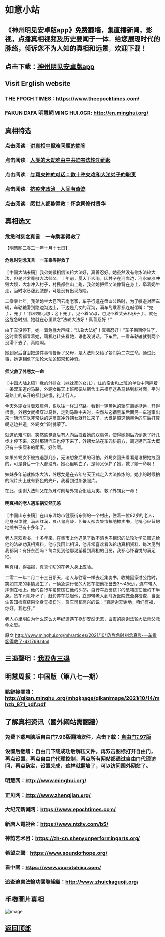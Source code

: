 # 如意小站

## 《神州明见安卓版app》免费翻墙，集直播新闻，影视，点播真相视频及历史要闻于一体，给您展现时代的脉络，倾诉您不为人知的真相和远景，欢迎下载！

## 点击下载：[神州明见安卓版app](https://github.com/pinhe91/tuiguang/files/7240768/_5.1.zip)

## Visit English website

### THE FPOCH TIMES：https://www.theepochtimes.com/

### FAKUN DAFA 明慧網 MING HUI.OGR: http://en.minghui.org/

## 真相特选

### 点击阅读：[讲真相中疑难问题的简答](https://github.com/pinhe91/jcxw3/tree/main)

### 点击阅读：[人类的大劫难由中共迫害法轮功而起](https://github.com/pinhe91/jcxw4/tree/main) 

### 点击阅读：[与司灾神的对话：数十种灾难和大法弟子的职责](https://github.com/pinhe91/jcxw1/tree/main) 

### 点击阅读：[抗疫非政治　人间有奇迹](https://github.com/pinhe91/jcxw2/tree/main) 

### 点击阅读：[愿世人都能得救：怀念同修付贵华](https://github.com/pinhe91/jcxw5/tree/main)

## 真相选文

### 危急时刻念真言　一车乘客得救了

【明慧网二零二一年十月十七日】

#### 危急时刻念真言　一车乘客得救了

〖中国大陆来稿〗我弟媳很相信法轮大法好，真善忍好。她虽然没有修炼法轮大法，但是非常尊敬大法师父。十年前，夏天下大雨，因村子在河岸边，河水暴涨冲毁大坝，大水冲入村子，村民都往山上跑，我弟媳把师父法像背在身上，牵着奶牛走，当时水已涨到腰部，可是没有出现危险。

二零零七年，我弟媳坐大巴回云南老家，车子行進在盘山公路时，为了躲避对面车辆，车轱辘滑到路边沟边上，下边是几丈的深沟，满车的乘客都连喊带叫：“完了，完了！”我弟媳心想：这下完了，见不着父母，也见不着丈夫和孩子了。就在这危急时刻，她就在心里默念“法轮大法好！真善忍好！”

由于车没停下，她一着急就大声喊：“法轮大法好！真善忍好！”车子瞬间停住了，这时乘客都看着她，司机也转头看她，谁也没说话。下车后，一看车轱辘就剩两个没滑下去了，真险啊。

她到家后含泪把这件事情告诉了父母，是大法师父给了她们第二次生命。通过此事，她更相信了法轮大法的超常和神奇。

#### 师父救了外甥女一命

〖中国大陆来稿〗我的外甥女（妹妹家的女儿），住的宿舍和上班的单位中间隔着一条双车道的马路，外甥女每天上班都要从宿舍出来横穿这条马路到斜对面，平时马路上的车开的都比较慢，礼让行人。

今天外甥女背着双肩包，像以往一样过马路。看到一辆黑色的轿车离她挺远，开得很慢，外甥女就横穿过马路，走到马路中央时，突然从这辆黑车后面另一车道窜出来一辆汽车以非常快的速度直冲外甥女就开过来了，大概是超这辆黑色的车后打算朝这边并道，外甥女当时就蒙了。

就这危难时刻，突然感觉身后有人向后拽着她的双肩包，使得她朝后方倒退了好几步才停下来。这时那辆汽车也停下来了，外甥女站在车的斜前方，离这辆汽车大概只有十多厘米的距离，好险啊。

如果外甥女不被拽退那几步，无法想象后果的可怕。外甥女回头看看是谁把她拽回的，可是身后一个人都没有。她心里明白了，是师父保护了她，救了她一命啊！

妹妹多年前就修炼大法，外甥女是在去年冬天正式走入大法修炼的，她小的时候拍的照片头上就有彩色的光环，我看到过那张照片。

在此，谢谢大法师父在危难时刻帮外甥女化险为夷，救了外甥女一命！

#### 明真相的老人遇车祸安然无恙

〖中国山东来稿〗在山东潍坊市健康街东侧的一个村庄，住着一位82岁的老人，他身强体健，满面红润，虽八旬高龄，但每天都去集市摆地摊卖书，他精心经营的地摊书已有十多年了。

老人喜欢看书，十多年来，在集市上他遇见了数不清也不相识的法轮功学员赠送给他的法轮功真相资料，他与我因此相识，他非常喜欢看法轮功真相资料，每次见到我都问：有好东西吗？每次见到他那渴望看到真相的目光，我都心怀喜悦的满足他。

明真相，得福报，真真切切的在老人身上应验。

二零二一年二月二十三日那天，老人与往常一样去赶集卖书，收摊回家过公路时，突如其来的事情发生了，一辆急速行驶的大货车把他拐出去3～4米远，连车带人摔倒在地上。他的自行车前筐压在他的头部，自行车后面装书的纸箱压在他的下半身。货车司机吓坏了，赶忙停车扶起他，立即带老人到附近医院做全身检查，当医生告知检查结果全身无损伤时，货车司机高兴的说：“真是谢天谢地，咱们有福，你好，我也好。”

老人心里明白为什么这么大年纪遭遇车祸却安然无恙，由衷的感谢法轮大法师父救命之恩。

原文 http://www.minghui.org/mh/articles/2021/10/17/危急时刻念真言-一车乘客得救了-431769.html

## 三退聲明：[我要做三退](http://tuidang.ddns.net/)

## 明慧周报：中国版（第八七一期）

### 點鏈接閱讀：http://qikan.minghui.org/mhqkpage/qikanimage/2021/10/14/mhzb_871_pdf.pdf

## 了解真相资讯（國外網站需翻牆）

### 免费下载电脑版自由门7.96版翻墙软件，点击下载：[自由门7.97版](https://github.com/pinhe91/tuiguang/files/6839679/fg797r.zip)

### 设置后翻墙：自由门下载成功后解压文件，再双击图标打开自由门，再点设置，再点自由门代理控制，再点所有网站都通过自由门代理访问，再点确定，设置完成，这样就翻墙了，可以访问国外网站了。

### 明慧网：http://www.minghui.org/

### 正见网：http://www.zhengjian.org/

### 大纪元新闻网：https://www.epochtimes.com/

### 新唐人電視台：https://www.ntdtv.com/b5/

### 神韵艺术团：https://zh-cn.shenyunperformingarts.org/

### 希望之聲：https://www.soundofhope.org/

### 看中國：https://www.secretchina.com/

### 追查迫害法輪功國際組織：http://www.zhuichaguoji.org/

## 手機圖片真相

![image](https://user-images.githubusercontent.com/79625284/137106124-8fd45444-ee2b-479c-8b57-ee73bfe92252.png)

## [返回顶部](https://git.io/Js3EY)

